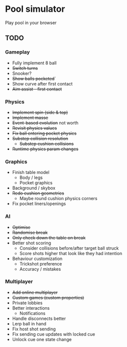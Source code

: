 # Pool simulator

Play pool in your browser

## TODO

### Gameplay

- Fully implement 8 ball
- ~~Switch turns~~
- Snooker?
- ~~Show balls pocketed~~`
- Show curve after first contact
- ~~Aim assist - first contact~~

### Physics

- ~~Implement spin (side & top)~~
- ~~Implement masse~~
- ~~Event-based evolution~~ not worth
- ~~Revisit physics values~~
- ~~Fix ball entering pocket physics~~
- ~~Substep collision resolution~~
  - ~~Substep cushion collisions~~
- ~~Runtime physics param changes~~

### Graphics

- Finish table model
  - Body / legs
  - Pocket graphics
- Background / skybox
- ~~Redo cushion geometries~~
  - Maybe round cushion physics corners
- Fix pocket liners/openings

### AI

- ~~Optimise~~
- ~~Randomise break~~
- ~~Only check down the table on break~~
- Better shot scoring
  - Consider collisions before/after target ball struck
  - Score shots higher that look like they had intention
- Behaviour customization
  - Trickshot preference
  - Accuracy / mistakes

### Multiplayer

- ~~Add online multiplayer~~
- ~~Custom games (custom properties)~~
- Private lobbies
- Better interactions
  - Notifications
- Handle disconnects better
- Lerp ball in hand
- Fix host shot sending
- Fix sending cue updates with locked cue
- Unlock cue one state change
